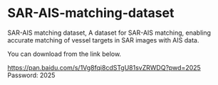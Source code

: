 # SAR-AIS-matching-dataset
SAR-AIS matching dataset, A dataset for SAR-AIS matching, enabling accurate matching of vessel targets in SAR images with AIS data.

You can download from the link below.

https://pan.baidu.com/s/1Vg8fqi8cdSTgU81svZRWDQ?pwd=2025  Password: 2025
